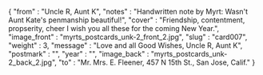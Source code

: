 {
  "from" : "Uncle R, Aunt K",
  "notes" : "Handwritten note by Myrt: Wasn't Aunt Kate's penmanship beautiful!",
  "cover" : "Friendship, contentment, propserity, cheer I wish you all these for the coming New Year.",
  "image_front" : "myrts_postcards_unk-2_front_2.jpg",
  "slug" : "card007",
  "weight" : 3,
  "message" : "Love and all Good Wishes, Uncle R, Aunt K",
  "postmark" : "",
  "year" : "",
  "image_back" : "myrts_postcards_unk-2_back_2.jpg",
  "to" : "Mr. Mrs. E. Fleener, 457 N 15th St., San Jose, Calif."
}
